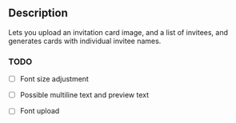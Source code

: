 ## Description
Lets you upload an invitation card image, and a list of invitees, and generates cards with individual invitee names.

### TODO
- [ ] Font size adjustment
- [ ] Possible multiline text and preview text
- [ ] Font upload


